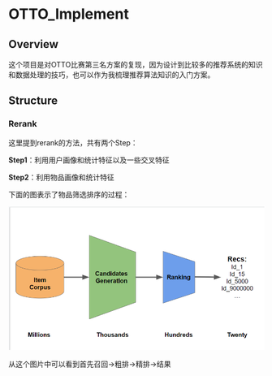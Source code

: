 # OTTO_Implement

## Overview

这个项目是对OTTO比赛第三名方案的复现，因为设计到比较多的推荐系统的知识和数据处理的技巧，也可以作为我梳理推荐算法知识的入门方案。

## Structure

### Rerank

这里提到rerank的方法，共有两个Step：

**Step1**：利用用户画像和统计特征以及一些交叉特征

**Step2**：利用物品画像和统计特征

下面的图表示了物品筛选排序的过程：

![](img/rerank.png)

从这个图片中可以看到首先召回->粗排->精排->结果
